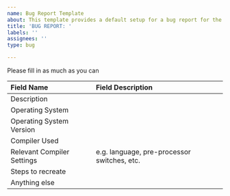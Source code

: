 ```yaml
---
name: Bug Report Template
about: This template provides a default setup for a bug report for the project to review and determine how to address
title: 'BUG REPORT: '
labels: ''
assignees: ''
type: bug

---
```

Please fill in as much as you can

| Field Name             | Field Description                  |
| :--------------------- | :--------------------------------- |
| Description            |                                    |
| Operating System       |                                    |
| Operating System Version|                                    |
| Compiler Used          |                                    |
| Relevant Compiler Settings|      e.g. language, pre-processor switches, etc.|
| Steps to recreate      |                                    |
| Anything else          |                                    |